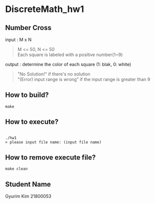 # DiscreteMath_hw1
## Number Cross

input : M x N  
  >M <= 50, N <= 50  
  >Each square is labeled with a positive number(1~9)  
  
output : determine the color of each square (1: blak, 0: white)  
  >"No Solution!" if there's no solution  
  >"(Error) input range is wrong" if the input range is greater than 9  

## How to build?
```
make
```


## How to execute?
```

./hw1
> please input file name: (input file name)

``` 


## How to remove execute file?
```
make clean
```  

## Student Name
Gyurim Kim 21800053
